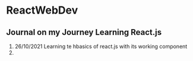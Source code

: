 # ReactWebDev
## Journal on my Journey Learning React.js
1. 26/10/2021  Learning te hbasics of react.js with its working component
2. 

